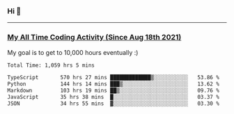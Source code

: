 ### Hi 🙂

---

### <a href="https://wakatime.com/@Eroxl">My All Time Coding Activity (Since Aug 18th 2021)</a>
My goal is to get to 10,000 hours eventually :)
<!--START_SECTION:waka-->

```txt
Total Time: 1,059 hrs 5 mins

TypeScript       570 hrs 27 mins █████████████▒░░░░░░░░░░░   53.86 %
Python           144 hrs 14 mins ███▒░░░░░░░░░░░░░░░░░░░░░   13.62 %
Markdown         103 hrs 19 mins ██▒░░░░░░░░░░░░░░░░░░░░░░   09.76 %
JavaScript       35 hrs 38 mins  █░░░░░░░░░░░░░░░░░░░░░░░░   03.37 %
JSON             34 hrs 55 mins  ▓░░░░░░░░░░░░░░░░░░░░░░░░   03.30 %
```

<!--END_SECTION:waka-->
